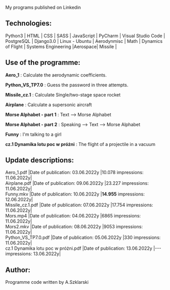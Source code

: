 <p> My programs published on Linkedin </p>

## Technologies:
<p>Python3 | HTML | CSS | SASS | JavaScript | PyCharm | Visual Studio Code | PostgreSQL | Django3.0 | Linux - Ubuntu |
   Aerodynmisc | Math | Dynamics of Flight | Systems Engineering |Aerospace| Missile |</p>

## Use of the programme:
<p><strong>Aero_1</strong>					: Calculate the aerodynamic coefficients.</p>
<p><strong>Python_VS_TP7.0</strong>				: Guess the password in three attempts. </p>
<p><strong>Missile_cz.1</strong>				: Calculate Single/two-stage space rocket</p>
<p><strong>Airplane</strong>					: Calculate a supersonic aircraft</p>
<p><strong>Morse Alphabet - part 1</strong>			: Text --> Morse Alphabet</p>
<p><strong>Morse Alphabet - part 2</strong>			: Speaking --> Text --> Morse Alphabet</p>
<p><strong>Funny</strong>					: I'm talking to a girl</p>
<p><strong>cz.1 Dynamika lotu poc w próżni</strong>		: The flight of a projectile in a vacuum</p>


## Update descriptions:
Aero_1.pdf		|Date of publication: 03.06.2022y |10.078 impressions: 11.06.2022y|<br>
Airplane.pdf		|Date of publication: 09.06.2022y |23.227 impressions: 11.06.2022y|<br>
Funny.mkv		|Date of publication: 10.06.2022y |<strong>14.955</strong> impressions: 12.06.2022y|<br>
Missile_cz.1.pdf	|Date of publication: 07.06.2022y |17.754 impressions: 11.06.2022y|<br>
Mors.mp4		|Date of publication: 04.06.2022y |6865   impressions: 11.06.2022y|<br>
Mors2.mkv		|Date of publication: 08.06.2022y |9053   impressions: 11.06.2022y|<br>
Python_VS_TP7.0.pdf	|Date of publication: 05.06.2022y |330    impressions: 11.06.2022y|<br>
cz.1 Dynamika lotu poc w próżni.pdf	|Date of publication: 13.06.2022y |---    impressions: 13.06.2022y|<br>

## Author:
Programme code written by A.Szklarski  
